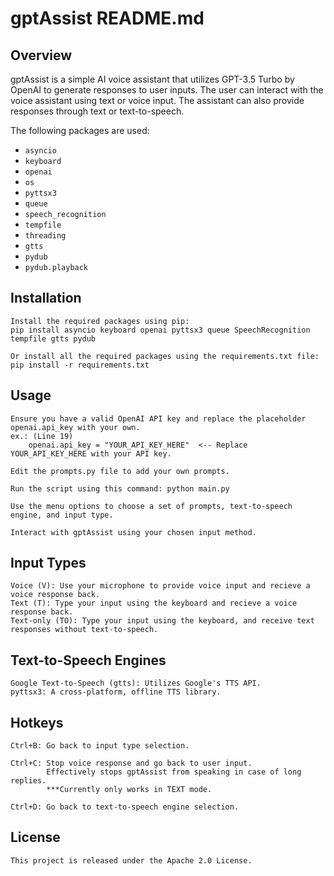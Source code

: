 # gptAssist README.md

## Overview

gptAssist is a simple AI voice assistant that utilizes GPT-3.5 Turbo by OpenAI to generate responses to user inputs. The user can interact with the voice assistant using text or voice input. The assistant can also provide responses through text or text-to-speech.

The following packages are used:

- `asyncio`
- `keyboard`
- `openai`
- `os`
- `pyttsx3`
- `queue`
- `speech_recognition`
- `tempfile`
- `threading`
- `gtts`
- `pydub`
- `pydub.playback`

## Installation

	Install the required packages using pip:
	pip install asyncio keyboard openai pyttsx3 queue SpeechRecognition tempfile gtts pydub

    Or install all the required packages using the requirements.txt file:
    pip install -r requirements.txt

## Usage

    Ensure you have a valid OpenAI API key and replace the placeholder openai.api_key with your own.
    ex.: (Line 19)
        openai.api_key = "YOUR_API_KEY_HERE"  <-- Replace YOUR_API_KEY_HERE with your API key.

    Edit the prompts.py file to add your own prompts.

    Run the script using this command: python main.py

    Use the menu options to choose a set of prompts, text-to-speech engine, and input type.

    Interact with gptAssist using your chosen input method.

## Input Types

    Voice (V): Use your microphone to provide voice input and recieve a voice response back.
    Text (T): Type your input using the keyboard and recieve a voice response back.
    Text-only (TO): Type your input using the keyboard, and receive text responses without text-to-speech.

## Text-to-Speech Engines

    Google Text-to-Speech (gtts): Utilizes Google's TTS API.
    pyttsx3: A cross-platform, offline TTS library.

## Hotkeys

    Ctrl+B: Go back to input type selection.

    Ctrl+C: Stop voice response and go back to user input. 
            Effectively stops gptAssist from speaking in case of long replies. 
            ***Currently only works in TEXT mode.

    Ctrl+D: Go back to text-to-speech engine selection.

## License

	This project is released under the Apache 2.0 License.
